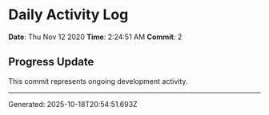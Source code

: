 # Daily Activity Log

**Date**: Thu Nov 12 2020
**Time**: 2:24:51 AM
**Commit**: 2

## Progress Update

This commit represents ongoing development activity.

---
Generated: 2025-10-18T20:54:51.693Z
